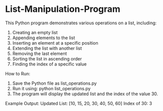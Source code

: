 # List-Manipulation-Program
This Python program demonstrates various operations on a list, including:

1. Creating an empty list
2. Appending elements to the list
3. Inserting an element at a specific position
4. Extending the list with another list
5. Removing the last element
6. Sorting the list in ascending order
7. Finding the index of a specific value

How to Run:
1. Save the Python file as list_operations.py
2. Run it using:
   python list_operations.py
3. The program will display the updated list and the index of the value 30.

Example Output:
Updated List: [10, 15, 20, 30, 40, 50, 60]
Index of 30: 3

